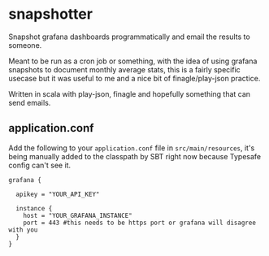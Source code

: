 # snapshotter

Snapshot grafana dashboards programmatically and email the results to someone.

Meant to be run as a cron job or something, with the idea of using grafana snapshots to document monthly average stats, this is a fairly specific usecase but it was useful to me and a nice bit of finagle/play-json practice.

Written in scala with play-json, finagle and hopefully something that can send emails.

## application.conf

Add the following to your `application.conf` file in `src/main/resources`, it's being manually added to the classpath by SBT right now because Typesafe config can't see it.

```apacheconf
grafana {

  apikey = "YOUR_API_KEY"

  instance {
    host = "YOUR_GRAFANA_INSTANCE"
    port = 443 #this needs to be https port or grafana will disagree with you
  }
}
```
